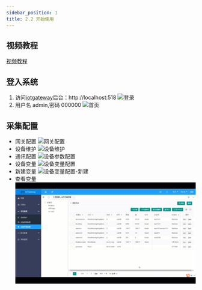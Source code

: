 ```yaml
---
sidebar_position: 1
title: 2.2 开始使用
---
```



## 视频教程
   [视频教程](https://www.bilibili.com/video/BV16f4y1Z75Y/)


## 登入系统
1. 访问[iotgateway](http://localhost:518/)后台：http://localhost:518
![登录](https://user-images.githubusercontent.com/29589505/145705166-d5818557-4ba1-4e7b-b8d8-8f5f4b28868f.png)
2. 用户名 admin,密码 000000
![首页](https://user-images.githubusercontent.com/29589505/145705168-94b3ff0c-2f5c-4a31-8e83-c2ed799320ce.png)
## 采集配置
- 网关配置
![网关配置](https://user-images.githubusercontent.com/29589505/145705172-2a10d11b-436d-4a2c-86bf-cf6aa5dade07.png)
- 设备维护
![设备维护](https://user-images.githubusercontent.com/29589505/145705173-7c9ccc0e-e1ab-49ba-af28-0e5c654a57e3.png)
- 通讯配置
![设备参数配置](https://user-images.githubusercontent.com/29589505/145705174-95a14642-dd30-4e73-803d-5f998f297842.png)
- 设备变量
![设备变量配置](https://user-images.githubusercontent.com/29589505/145705175-fb11013f-55f8-4123-b770-aaf41706a7aa.png)
- 新建变量
![设备变量配置-新建](https://user-images.githubusercontent.com/29589505/145705178-52c7580f-1793-4c9a-935b-658d21946aa1.png)
- 查看变量
![设备变量](./images/variables.gif)